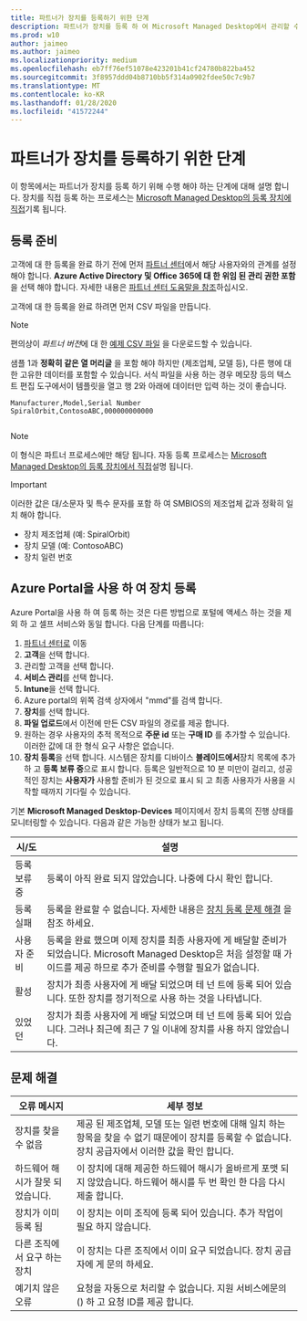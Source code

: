 ```yaml
---
title: 파트너가 장치를 등록하기 위한 단계
description: 파트너가 장치를 등록 하 여 Microsoft Managed Desktop에서 관리할 수 있도록 하는 방법
ms.prod: w10
author: jaimeo
ms.author: jaimeo
ms.localizationpriority: medium
ms.openlocfilehash: eb7ff76ef51078e423201b41cf24780b822ba452
ms.sourcegitcommit: 3f8957ddd04b8710bb5f314a0902fdee50c7c9b7
ms.translationtype: MT
ms.contentlocale: ko-KR
ms.lasthandoff: 01/28/2020
ms.locfileid: "41572244"
---
```

# <a name="steps-for-partners-to-register-devices"></a>파트너가 장치를 등록하기 위한 단계


이 항목에서는 파트너가 장치를 등록 하기 위해 수행 해야 하는 단계에 대해 설명 합니다. 장치를 직접 등록 하는 프로세스는 [Microsoft Managed Desktop의 등록 장치에 직접](register-devices-self.md)기록 됩니다.



## <a name="prepare-for-registration"></a>등록 준비 
고객에 대 한 등록을 완료 하기 전에 먼저 [파트너 센터](https://partner.microsoft.com/dashboard)에서 해당 사용자와의 관계를 설정 해야 합니다. **Azure Active Directory 및 Office 365에 대 한 위임 된 관리 권한 포함**을 선택 해야 합니다. 자세한 내용은 [파트너 센터 도움말을 참조](https://docs.microsoft.com/partner-center/request-a-relationship-with-a-customer)하십시오.

고객에 대 한 등록을 완료 하려면 먼저 CSV 파일을 만듭니다.

>[!NOTE]
>편의상이 *파트너 버전*에 대 한 [예제 CSV 파일](https://github.com/MicrosoftDocs/microsoft-365-docs/raw/public/microsoft-365/managed-desktop/get-started/downloads/device-registration-sample-self.csv) 을 다운로드할 수 있습니다.

샘플 1과 **정확히 같은 열 머리글** 을 포함 해야 하지만 (제조업체, 모델 등), 다른 행에 대 한 고유한 데이터를 포함할 수 있습니다. 서식 파일을 사용 하는 경우 메모장 등의 텍스트 편집 도구에서이 템플릿을 열고 행 2와 아래에 데이터만 입력 하는 것이 좋습니다. 
    
  ```
 Manufacturer,Model,Serial Number
  SpiralOrbit,ContosoABC,000000000000
  
  
  ```




>[!NOTE]
>이 형식은 파트너 프로세스에만 해당 됩니다. 자동 등록 프로세스는 [Microsoft Managed Desktop의 등록 장치에서 직접](register-devices-self.md)설명 됩니다.

>[!IMPORTANT]
>이러한 값은 대/소문자 및 특수 문자를 포함 하 여 SMBIOS의 제조업체 값과 정확히 일치 해야 합니다. 

- 장치 제조업체 (예: SpiralOrbit) 
- 장치 모델 (예: ContosoABC)
- 장치 일련 번호

## <a name="register-devices-by-using-the-azure-portal"></a>Azure Portal을 사용 하 여 장치 등록

Azure Portal을 사용 하 여 등록 하는 것은 다른 방법으로 포털에 액세스 하는 것을 제외 하 고 셀프 서비스와 동일 합니다. 다음 단계를 따릅니다:

1. [파트너 센터로](https://partner.microsoft.com/dashboard) 이동
2. **고객**을 선택 합니다.
3. 관리할 고객을 선택 합니다.
4. **서비스 관리**를 선택 합니다.
5. **Intune**을 선택 합니다.
6. Azure portal의 위쪽 검색 상자에서 "mmd"를 검색 합니다.
7. **장치**를 선택 합니다.
8. **파일 업로드**에서 이전에 만든 CSV 파일의 경로를 제공 합니다.
9. 원하는 경우 사용자의 추적 목적으로 **주문 id** 또는 **구매 ID** 를 추가할 수 있습니다. 이러한 값에 대 한 형식 요구 사항은 없습니다.
10. **장치 등록**을 선택 합니다. 시스템은 장치를 디바이스 **블레이드에서**장치 목록에 추가 하 고 **등록 보류 중**으로 표시 합니다. 등록은 일반적으로 10 분 미만이 걸리고, 성공적인 장치는 **사용자가** 사용할 준비가 된 것으로 표시 되 고 최종 사용자가 사용을 시작할 때까지 기다릴 수 있습니다.


기본 **Microsoft Managed Desktop-Devices** 페이지에서 장치 등록의 진행 상태를 모니터링할 수 있습니다. 다음과 같은 가능한 상태가 보고 됩니다.

| 시/도 | 설명 |
|---------------|-------------|
| 등록 보류 중 | 등록이 아직 완료 되지 않았습니다. 나중에 다시 확인 합니다. |
| 등록 실패 | 등록을 완료할 수 없습니다. 자세한 내용은 [장치 등록 문제 해결](register-devices-self.md#troubleshooting-device-registration) 을 참조 하세요. |
| 사용자 준비 | 등록을 완료 했으며 이제 장치를 최종 사용자에 게 배달할 준비가 되었습니다. Microsoft Managed Desktop은 처음 설정할 때 가이드를 제공 하므로 추가 준비를 수행할 필요가 없습니다. |
| 활성 | 장치가 최종 사용자에 게 배달 되었으며 테 넌 트에 등록 되어 있습니다. 또한 장치를 정기적으로 사용 하는 것을 나타냅니다. |
| 있었던 | 장치가 최종 사용자에 게 배달 되었으며 테 넌 트에 등록 되어 있습니다. 그러나 최근에 최근 7 일 이내에 장치를 사용 하지 않았습니다.  |



## <a name="troubleshooting"></a>문제 해결

| 오류 메시지 | 세부 정보 |
|---------------|-------------|
| 장치를 찾을 수 없음 | 제공 된 제조업체, 모델 또는 일련 번호에 대해 일치 하는 항목을 찾을 수 없기 때문에이 장치를 등록할 수 없습니다. 장치 공급자에서 이러한 값을 확인 합니다. |
| 하드웨어 해시가 잘못 되었습니다. | 이 장치에 대해 제공한 하드웨어 해시가 올바르게 포맷 되지 않았습니다. 하드웨어 해시를 두 번 확인 한 다음 다시 제출 합니다. |
| 장치가 이미 등록 됨 | 이 장치는 이미 조직에 등록 되어 있습니다. 추가 작업이 필요 하지 않습니다. |
| 다른 조직에서 요구 하는 장치 | 이 장치는 다른 조직에서 이미 요구 되었습니다. 장치 공급자에 게 문의 하세요. |
| 예기치 않은 오류 | 요청을 자동으로 처리할 수 없습니다. 지원 서비스에<support link>문의 () 하 고 요청 ID를 제공 합니다.<requestId> |

